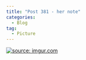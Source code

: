 ```yaml
---
title: "Post 381 - her note"
categories:
  - Blog
tag:
  - Picture
---
```


<a href="https://imgur.com/A2irxOf"><img src="https://i.imgur.com/A2irxOf.jpg" title="source: imgur.com" /></a>


<script src="https://utteranc.es/client.js"
        repo="serendipityinlife/serendipityinlife.github.io"
        issue-term="pathname"
        theme="github-light"
        crossorigin="anonymous"
        async>
</script>

